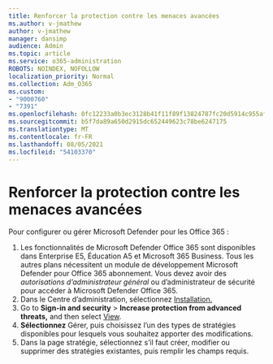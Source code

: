 ```yaml
---
title: Renforcer la protection contre les menaces avancées
ms.author: v-jmathew
author: v-jmathew
manager: dansimp
audience: Admin
ms.topic: article
ms.service: o365-administration
ROBOTS: NOINDEX, NOFOLLOW
localization_priority: Normal
ms.collection: Adm_O365
ms.custom:
- "9000760"
- "7391"
ms.openlocfilehash: 0fc12233a0b3ec3128b41f11f89f13824787fc20d5914c955afb8446a7fa3ced
ms.sourcegitcommit: b5f7da89a650d2915dc652449623c78be6247175
ms.translationtype: MT
ms.contentlocale: fr-FR
ms.lasthandoff: 08/05/2021
ms.locfileid: "54103370"
---
```

# <a name="increase-protection-from-advanced-threats"></a>Renforcer la protection contre les menaces avancées

Pour configurer ou gérer Microsoft Defender pour les Office 365 :

1. Les fonctionnalités de Microsoft Defender Office 365 sont disponibles dans Enterprise E5, Éducation A5 et Microsoft 365 Business. Tous les autres plans nécessitent un module de développement Microsoft Defender pour Office 365 abonnement. Vous devez avoir des *autorisations d’administrateur général* ou d’administrateur de sécurité pour accéder à Microsoft Defender Office 365. 
2. Dans le Centre d’administration, sélectionnez [Installation.](https://go.microsoft.com/fwlink/p/?linkid=2075721)
3. Go to **Sign-in and security**  >  **Increase protection from advanced threats,** and then select [View](https://go.microsoft.com/fwlink/?linkid=2109302).
4. **Sélectionnez** Gérer, puis choisissez l’un des types de stratégies disponibles pour lesquels vous souhaitez apporter des modifications.
5. Dans la page stratégie, sélectionnez s’il faut créer, modifier ou supprimer des stratégies existantes, puis remplir les champs requis.
